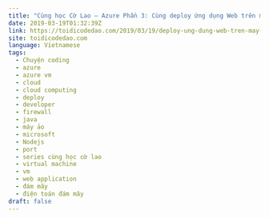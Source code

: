 ```yaml
---
title: "Cùng học Cờ Lao – Azure Phần 3: Cùng deploy ứng dụng Web trên máy ảo Azure Cloud"
date: 2019-03-19T01:32:39Z
link: https://toidicodedao.com/2019/03/19/deploy-ung-dung-web-tren-may-ao-azure/
site: toidicodedao.com
language: Vietnamese
tags:
  - Chuyện coding
  - azure
  - azure vm
  - cloud
  - cloud computing
  - deploy
  - developer
  - firewall
  - java
  - máy ảo
  - microsoft
  - Nodejs
  - port
  - series cùng học cờ lao
  - virtual machine
  - vm
  - web application
  - đám mây
  - điện toán đám mây
draft: false
---
```

